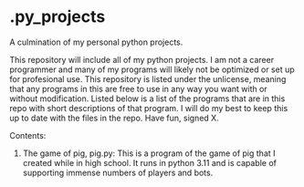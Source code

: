 # .py_projects
A culmination of my personal python projects.

This repository will include all of my python projects. I am not a career programmer and many of my programs will likely not be optimized or set up for profesional use. This repository is listed under the unlicense, meaning that any programs in this are free to use in any way you want with or without modification. Listed below is a list of the programs that are in this repo with short descriptions of that program. I will do my best to keep this up to date with the files in the repo. Have fun, signed X.

Contents:
1. The game of pig,
    pig.py: This is a program of the game of pig that I created while in high school. It runs in python 3.11 and is capable of supporting immense numbers of players and bots.
